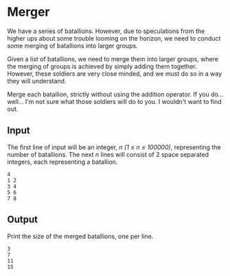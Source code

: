 # Merger

We have a series of batallions. However, due to speculations from the higher ups about some trouble looming on the horizon, we need to conduct some merging of batallions into larger groups.

Given a list of batallions, we need to merge them into larger groups, where the merging of groups is achieved by simply adding them together. However, these soldiers are very close minded, and we must do so in a way they will understand.

Merge each batallion, strictly without using the addition operator. If you do... well... I'm not sure what those soldiers will do to you. I wouldn't want to find out.

## Input

The first line of input will be an integer, _n (1 ≤ n ≤ 100000)_, representing the number of batallions. The next _n_ lines will consist of 2 space separated integers, each representing a batallion.

```
4
1 2
3 4
5 6
7 8
```

## Output

Print the size of the merged batallions, one per line.

```
3
7
11
15
```
